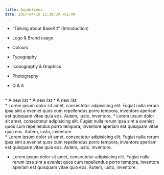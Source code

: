 ```yaml
---
title: Guidelines
date: 2017-04-10 11:38:00 +01:00
---
```


* “Talking about BaseKit” (Introduction)

* Logo & Brand usage

* Colours

* Typography

* Iconography & Graphics

* Photography

* Q & A
<br/>
* A new list
* A new list
* A new list
<br/>
* Lorem ipsum dolor sit amet, consectetur adipisicing elit. Fugiat nulla rerum ipsa sint a eveniet quos cum repellendus porro tempora, inventore aperiam est quisquam vitae quia eos. Autem, iusto, inventore.
* Lorem ipsum dolor sit amet, consectetur adipisicing elit. Fugiat nulla rerum ipsa sint a eveniet quos cum repellendus porro tempora, inventore aperiam est quisquam vitae quia eos. Autem, iusto, inventore.
<br/>
* Lorem ipsum dolor sit amet, consectetur adipisicing elit. Fugiat nulla rerum ipsa sint a eveniet quos cum repellendus porro tempora, inventore aperiam est quisquam vitae quia eos. Autem, iusto, inventore.

* Lorem ipsum dolor sit amet, consectetur adipisicing elit. Fugiat nulla rerum ipsa sint a eveniet quos cum repellendus porro tempora, inventore aperiam est quisquam vitae quia eos. Autem, iusto, inventore.

